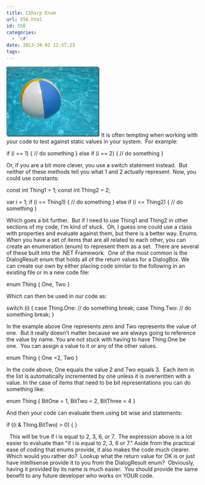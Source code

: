 ```yaml
---
title: CSharp Enum
url: 556.html
id: 556
categories:
  - 'c#'
date: 2013-10-02 12:57:23
tags:
---
```


![tp_vol4_002](/uploads/2008/11/tp-vol4-002.jpg) It is often tempting when working with your code to test against static values in your system.  For example:

if (i == 1)
{
    // do something }
else if (i == 2)
{
    // do something }

Or, if you are a bit more clever, you use a switch statement instead.  But neither of these methods tell you what 1 and 2 actually represent. Now, you could use constants:

const int Thing1 = 1;
const int Thing2 = 2;

var i = 1;
if (i == Thing1)
{
    // do something }
else if (i == Thing2)
{
    // do something }

Which goes a bit further.  But if I need to use Thing1 and Thing2 in other sections of my code, I'm kind of stuck.  Oh, I guess one could use a class with properties and evaluate against them, but there is a better way. Enums. When you have a set of items that are all related to each other, you can create an enumeration (enum) to represent them as a set.  There are several of these built into the .NET Framework.  One of the most common is the DialogResult enum that holds all of the return values for a DialogBox. We can create our own by either placing code similar to the following in an existing file or in a new code file:

enum Thing {
    One,
    Two
}

Which can then be used in our code as:

switch (i)
{
    case Thing.One:
        // do something break;
    case Thing.Two:
        // do something break;
}

In the example above One represents zero and Two represents the value of one.  But it really doesn't matter because we are always going to reference the value by name. You are not stuck with having to have Thing.One be one.  You can assign a value to it or any of the other values.

enum Thing {
    One =2,
    Two
}

In the code above, One equals the value 2 and Two equals 3.  Each item in the list is automatically incremented by one unless it is overwritten with a value. In the case of items that need to be bit representations you can do something like:

enum Thing {
    BitOne = 1,
    BitTwo = 2,
    BitThree = 4
}

And then your code can evaluate them using bit wise and statements:

if ((i & Thing.BitTwo) > 0)
{
}

  This will be true if i is equal to 2, 3, 6, or 7.  The expression above is a lot easier to evaluate than "if i is equal to 2, 3, 6 or 7." Aside from the practical ease of coding that enums provide, it also makes the code much clearer.  Which would you rather do?  Lookup what the return value for OK is or just have intellisense provide it to you from the DialogResult enum?  Obviously, having it provided by its name is much easier.  You should provide the same benefit to any future developer who works on YOUR code.
